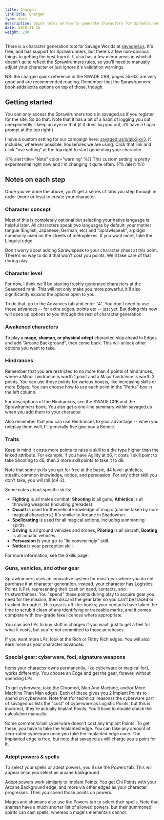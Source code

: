 ```yaml
---
title: Chargen
linkTitle: Chargen
type: docs
description: Quick notes on how to generate characters for Sprawlrunners
date: 2020-11-15
weight: 200
---
```


There is a character generation tool for Savage Worlds at [savaged.us](https://savaged.us/). It's free, and has support for Sprawlrunners, but there's a few non-obvious things to getting the best from it. It also has a few minor areas in which it doesn't quite reflect the Sprawlrunners rules, so you'll need to manually adjust your character or just ignore it's validation warnings.

NB: the chargen quick reference in the SWADE CRB, pages 55-63, are very good and are recommended reading. Remember that the Sprawlrunners book adds extra options on top of those, though.

## Getting started 

You can only access the Sprawlrunners tools in savaged.us if you register for the site. So do that. Note that it has a bit of a habit of logging you out unexpectedly - keep an eye on that (if it does log you out, it'll have a Login prompt at the top right.)

I have a custom setting for our campaign here: [savaged.us/s/qlp2jxy3](https://savaged.us/s/qlp2jxy3). It includes, wherever possible, houserules we are using. Click that link and click "use setting" at the top right to start generating your character. 

{{% alert title="Note" color="warning" %}}
This custom setting is pretty experimental right now and I'm changing it quite often.
{{% /alert %}} 

<!-- Once you do that, select Characters in the left toolbar (1), then the New Character icon at the bottom right (2), then select Sprawlrunners from the list of settings (3). This will pre-load some rules customisations.

{{< imgproc "savaged_01_make_character.png" Resize "600x" >}}
{{< /imgproc >}}
-->

## Notes on each step

Once you've done the above, you'll get a series of tabs you step through in order (more or less) to create your character.

### Character concept

Most of this is completely optional but selecting your native language is helpful later. All characters speak two languages by default: your mother tongue (English, Japanese, German, etc) and "Sprawlspeak", a pidgin commonly used on the streets of metroplexes. If you want more, take the Linguist edge.

Don't worry about adding Sprawlspeak to your character sheet at this point. There's no way to do it that won't cost you points. We'll take care of that during play.

### Character level

For now, I think we'll be starting freshly generated characters at the Seasoned rank. This will not only make you more powerful, it'll also significantly expand the options open to you. 

To do that, go to the Advances tab and enter "4". You don't need to use those advances -- for extra edges, points etc -- just yet. But doing this now will open up options to you through the rest of character generation. 

### Awakened characters

To play a **mage, shaman, or physical adept** character, skip ahead to Edges and add "Arcane Background", then come back. This will unlock other options you want to take.

### Hindrances

Remember that you are restricted to no more than 4 points of hindrances, where a Minor hindrance is worth 1 point and a Major hindrance is worth 2 points. You can use these points for various boosts, like increasing skills or more Edges. You can choose how to use each point in the "Perks" box in the left column.

For descriptions of the Hindrances, see the SWADE CRB and the Sprawlrunners book. You also get a one-line summary within savaged.us when you add them to your character.

Also remember that you can use Hindrances to your advantage -- when you roleplay them well, I'll generally five give you a Bennie. 

### Traits

Keep in mind it costs more points to raise a skill to a die type higher than the linked attribute. For example, if you have Agility at d6, it costs 1 skill point to take Shooting to d6, then 2 more skill points to take it to d8.

Note that some skills you get for free at the basic, d4 level: athletics, stealth, common knowledge, notice, and persuasion. For any other skill you don't take, you will roll (d4-2).

Some notes about specific skills:
  
* **Fighting** is all melee combat; **Shooting** is all guns; **Athletics** is all throwing weapons (including grenades).
* **Occult** is used for theoretical knowledge of magic (can be taken by non-magical characters.) It's similar to Arcane in Shadowrun.
* **Spellcasting** is used for all magical actions, including summoning spirits.
* **Driving** is all ground vehicles and drones, **Piloting** is all aircraft, **Boating** is all aquatic vehicles.
* **Persuasion** is your go-to "lie convincingly" skill.
* **Notice** is your perception skill.

For more information, see the Skills page. 

### Guns, vehicles, and other gear

Sprawlrunners uses an innovative system for most gear where you do not purchase it at character generation. Instead, your character has Logistics Points (LPs), representing their cash on hand, contacts, and trustworthiness. You "spend" these points during play to acquire gear you need for the mission, then discard the gear later so you can't be traced or tracked through it. This gear is off-the-books; your contacts have taken the time to scrub it clean of any identifying or traceable marks, and it comes complete with low-grade fake licences where appropriate.

You can use LPs to buy stuff in chargen if you want, just to get a feel for what it costs, but you're not committed to those purchases.

If you want more LPs, look at the Rich or Filthy Rich edges. You will also earn more as your character advances.

### Special gear: cyberware, foci, signature weapons

Items your character owns permanently, like cyberware or magical foci, works differently. You choose an Edge and get the gear, forever, without spending LPs.

To get cyberware, take the Chromed, Man And Machine, and/or More Machine Than Man edges. Each of these gives you 2 Implant Points to spend on cyberware. Note that (for technical reasons) the cyberware part of savaged.us lists the "cost" of cyberware as Logistic Points, but this is incorrect, they're actually Implant Points. You'll have to double check the calculation manually.

Some common/small cyberware doesn't cost any Implant Points. To get these, you have to take the Implanted edge. You can take any amount of zero-rated cyberware once you take the Implanted edge once. The Implanted edge is free, but note that savaged.us will charge you a point for it. 

### Adept powers & spells 

To select your spells or adept powers, you'll use the Powers tab. This will appear once you select an arcane background.

Adept powers work similarly to Implant Points. You get Chi Points with your Arcane Background edge, and more via other edges as your character progresses. Then you spend those points on powers.

Mages and shamans also use the Powers tab to select their spells. Note that shaman have a much shorter list of allowed powers, but their summoned spirits can cast spells, whereas a mage's elementals cannot.

